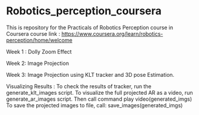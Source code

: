 # Robotics_perception_coursera
This is repository for the Practicals of Robotics Perception course in Coursera
course link : https://www.coursera.org/learn/robotics-perception/home/welcome

Week 1 : Dolly Zoom Effect

Week 2: Image Projection

Week 3: Image Projection using KLT tracker and 3D pose Estimation.

Visualizing Results : To check the results of tracker, run the generate_klt_images script. 
                      To visualize the full projected AR as a video, run generate_ar_images script. Then call command play video(generated_imgs)
                      To save the projected images to file, call: save_images(generated_imgs)

